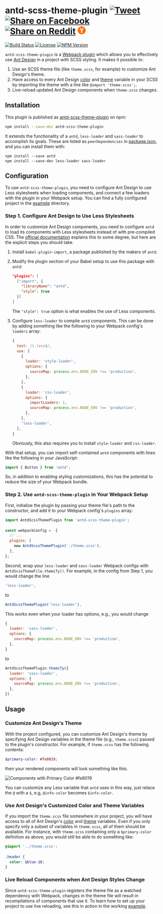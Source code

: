 <h1 vertical-align="middle">antd-scss-theme-plugin
    <a targe="_blank" href="https://twitter.com/home?status=antd-scss-theme-plugin%20%E2%80%93%20A%20Webpack%20plugin%20for%20customizing%20Ant%20Design%20with%20an%20SCSS%20theme%20file.%0A%0Ahttps%3A%2F%2Fgithub.com%2Fprncc%2Fantd-scss-theme-plugin">
        <img height="26px" src="https://simplesharebuttons.com/images/somacro/twitter.png"
            alt="Tweet"></a>
    <a target="_blank" href="https://www.facebook.com/sharer/sharer.php?u=https%3A//github.com/prncc/antd-scss-theme-plugin">
        <img height="26px" src="https://simplesharebuttons.com/images/somacro/facebook.png"
            alt="Share on Facebook"></a>
    <a target="_blank" href="http://reddit.com/submit?url=https%3A%2F%2Fgithub.com%2Fprncc%2Fantd-scss-theme-plugin&title=antd-scss-theme-plugin%20%E2%80%93%20A%20Webpack%20plugin%20for%20customizing%20Ant%20Design%20with%20SCSS">
        <img height="26px" src="https://simplesharebuttons.com/images/somacro/reddit.png"
            alt="Share on Reddit"></a>
    <a target="_blank" href="https://news.ycombinator.com/submitlink?u=https://github.com/prncc/antd-scss-theme-plugin&t=antd-scss-theme-plugin%20%E2%80%93%20A%20Webpack%20plugin%20for%20customizing%20Ant%20Design%20with%20SCSS">
        <img height="26px" src="resources/y-combinator.png"
            alt="Share on Hacker News"></a>
</h1>

<p align="left">
    <a href="https://circleci.com/gh/prncc/antd-scss-theme-plugin/tree/master">
        <img src="https://img.shields.io/circleci/project/github/prncc/antd-scss-theme-plugin/master.svg"
            alt="Build Status"></a>
    <a href="https://github.com/prncc/antd-scss-theme-plugin/blob/master/LICENSE.md">
        <img src="https://img.shields.io/npm/l/antd-scss-theme-plugin.svg"
            alt="License"></a>
    <a href="https://pypi.python.org/pypi/exodus-bundler/">
        <img src="https://img.shields.io/npm/v/antd-scss-theme-plugin.svg"
            alt="NPM Version"></a>
</p>

`antd-scss-theme-plugin` is a [Webpack plugin](https://webpack.js.org/concepts/plugins/) which allows you to effectively use [Ant Design](https://ant.design/) in a project with SCSS styling.
It makes it possible to:

1. Use an SCSS theme file (like `theme.scss`, for example) to customize Ant Design's theme.
2. Have access to every Ant Design [color](https://github.com/ant-design/ant-design/blob/master/components/style/color/colors.less) and [theme](https://github.com/ant-design/ant-design/blob/master/components/style/themes/default.less) variable in your SCSS by importing the theme with a line like `@import 'theme.scss';`.
3. Live-reload updated Ant Design components when `theme.scss` changes.


## Installation

This plugin is published as [antd-scss-theme-plugin](https://www.npmjs.com/package/antd-scss-theme-plugin) on npm:

```bash
npm install --save-dev antd-scss-theme-plugin
```

It extends the functionality of a `antd`, `less-loader` and `sass-loader` to accomplish its goals.
These are listed as `peerDependencies` in [package.json](package.json), and you can install them with:

```
npm install --save antd
npm install --save-dev less-loader sass-loader
```


## Configuration

To use `antd-scss-theme-plugin`, you need to configure Ant Design to use Less stylesheets when loading components, and connect a few loaders with the plugin in your Webpack setup.
You can find a fully configured project in the [example](example/) directory.


### Step 1. Configure Ant Design to Use Less Stylesheets

In order to customize Ant Design components, you need to configure `antd` to load its components with Less stylesheets instead of with pre-compiled CSS.
The [official documentation](https://ant.design/docs/react/customize-theme) explains this to some degree, but here are the explicit steps you should take.

1. Install `babel-plugin-import`, a package published by the makers of `antd`.
2. Modify the plugin section of your Babel setup to use this package with `antd`:

    ```json
    "plugins": [
      ["import", {
        "libraryName": "antd",
        "style": true
      }]
    ]
    ```

    The `"style": true` option is what enables the use of Less components.
3. Configure `less-loader` to compile `antd` components.
    This can be done by adding something like the following to your Webpack config's `loaders` array:

    ```javascript
    {
      test: /\.less$/,
      use: [
        {
          loader: 'style-loader',
          options: {
            sourceMap: process.env.NODE_ENV !== 'production',
          },
        },
        {
          loader: 'css-loader',
          options: {
            importLoaders: 1,
            sourceMap: process.env.NODE_ENV !== 'production',
          },
        },
        'less-loader',
      ],
    }
    ```

    Obviously, this also requires you to install `style-loader` and `css-loader`.

With that setup, you can import self-contained `antd` components with lines like  the following in your JavaScript:

```javascript
import { Button } from 'antd';
```

So, in addition to enabling styling customizations, this has the potential to reduce the size of your Webpack bundle.


### Step 2. Use `antd-scss-theme-plugin` in Your Webpack Setup

First, initialize the plugin by passing your theme file's path to the constructor, and add it to your Webpack config's `plugins` array:

```javascript
import AntdScssThemePlugin from 'antd-scss-theme-plugin';

const webpackConfig =  {
  // ...
  plugins: [
    new AntdScssThemePlugin('./theme.scss'),
  ],
};
```

Second, wrap your `less-loader` and `sass-loader` Webpack configs with `AntdScssThemeFile.themify()`.
For example, in the config from Step 1, you would change the line

```javascript
'less-loader',
```

to

```javascript
AntdScssThemePlugin('less-loader'),
```

This works even when your loader has options, e.g., you would change

```javascript
{
  loader: 'sass-loader',
  options: {
    sourceMap: process.env.NODE_ENV !== 'production',
  },
}
```

to

```javascript
AntdScssThemePlugin.themify({
  loader: 'sass-loader',
  options: {
    sourceMap: process.env.NODE_ENV !== 'production',
  },
})
```


## Usage

### Customize Ant Design's Theme

With the project configured, you can customize Ant Design's theme by specifying Ant Design variables in the theme file (e.g., `theme.scss`) passed to the plugin's constructor.
For example, if `theme.scss` has the following contents:

```scss
$primary-color: #fe8019;
```

then your rendered components will look something like this:

![Components with Primary Color #fe8019](https://raw.githubusercontent.com/prncc/antd-scss-theme-plugin/master/resources/orange-sample.png)

You can customize any Less variable that `antd` uses in this way, just relace the `@` with a `$`, e.g, `@info-color` becomes `$info-color`.


### Use Ant Design's Customized Color and Theme Variables

If you import the `theme.scss` file somewhere in your project, you will have access to all of Ant Design's [color](https://github.com/ant-design/ant-design/blob/master/components/style/color/colors.less) and [theme](https://github.com/ant-design/ant-design/blob/master/components/style/themes/default.less) variables.
Even if you only specify only a subset of variables in `theme.scss`, all of them should be available.
For instance, with `theme.scss` containing only a `$primary-color` definition as above, you would still be able to do something like:

```scss
@import '../theme.scss';

.header {
  color: $blue-10;
}
```


### Live Reload Components when Ant Design Styles Change

Since `antd-scss-theme-plugin` registers the theme file as a watched dependency with Webpack, changes in the theme file will result in recompilations of components that use it.
To learn how to set up your project to use live reloading, see this in action in the working [example](example/).
